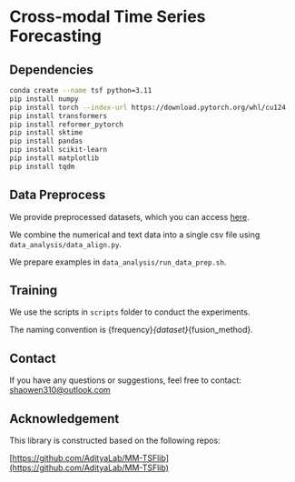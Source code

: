 # Cross-modal Time Series Forecasting

## Dependencies

```bash
conda create --name tsf python=3.11
pip install numpy
pip install torch --index-url https://download.pytorch.org/whl/cu124
pip install transformers
pip install reformer_pytorch
pip install sktime
pip install pandas
pip install scikit-learn
pip install matplotlib
pip install tqdm
```

## Data Preprocess

We provide preprocessed datasets, which you can access [here](https://drive.google.com/file/d/1NqFkzcIiQnQqaA5OyXJ4XhHM3KiV89Vb/view?usp=drive_link). 

<!-- We download the numerical and text data into `numerical` and `textual` sub-folders under `data` folder. -->

We combine the numerical and text data into a single csv file using `data_analysis/data_align.py`.

We prepare examples in `data_analysis/run_data_prep.sh`.

## Training

We use the scripts in `scripts` folder to conduct the experiments.

The naming convention is {frequency}_{dataset}_{fusion_method}.

## Contact
If you have any questions or suggestions, feel free to contact:
shaowen310@outlook.com

## Acknowledgement

This library is constructed based on the following repos:

[https://github.com/AdityaLab/MM-TSFlib](https://github.com/AdityaLab/MM-TSFlib)
